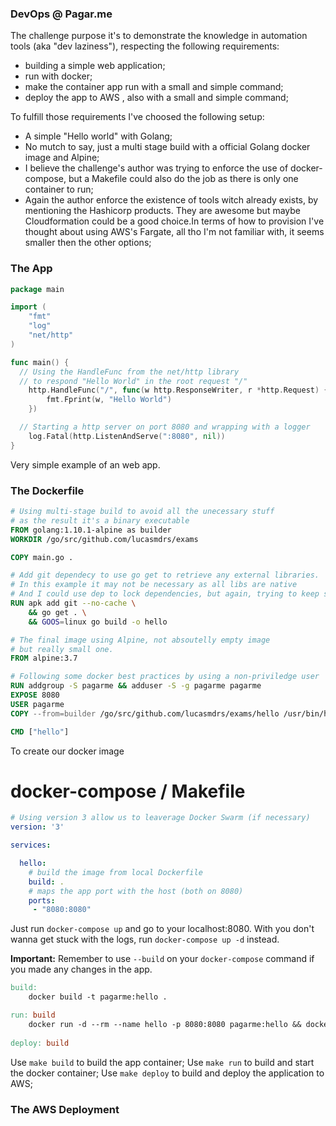 ### DevOps @ Pagar.me

The challenge purpose it's to demonstrate the knowledge in automation tools (aka "dev laziness"), respecting the following requirements:

 - building a simple web application;
 - run with docker;
 - make the container app run with a small and simple command;
 - deploy the app to AWS , also with a small and simple command;

To fulfill those requirements I've choosed the following setup:

 - A simple "Hello world" with Golang;
 - No mutch to say, just a multi stage build with a official Golang docker image and Alpine;
 - I believe the challenge's author was trying to enforce the use of docker-compose, but a Makefile could also do the job as there is only one container to run;
 - Again the author enforce the existence of tools witch already exists, by mentioning the Hashicorp products. They are awesome but maybe Cloudformation could be a good choice.In terms of how to provision I've thought about using AWS's Fargate, all tho I'm not familiar with, it seems smaller then the other options;

### The App
```go
package main

import (
	"fmt"
	"log"
	"net/http"
)

func main() {
  // Using the HandleFunc from the net/http library
  // to respond "Hello World" in the root request "/"
	http.HandleFunc("/", func(w http.ResponseWriter, r *http.Request) {
		fmt.Fprint(w, "Hello World")
	})

  // Starting a http server on port 8080 and wrapping with a logger
	log.Fatal(http.ListenAndServe(":8080", nil))
}
```

Very simple example of an web app.

### The Dockerfile

```Dockerfile
# Using multi-stage build to avoid all the unecessary stuff
# as the result it's a binary executable
FROM golang:1.10.1-alpine as builder
WORKDIR /go/src/github.com/lucasmdrs/exams

COPY main.go .

# Add git dependecy to use go get to retrieve any external libraries.
# In this example it may not be necessary as all libs are native
# And I could use dep to lock dependencies, but again, trying to keep simple.
RUN apk add git --no-cache \
    && go get . \
    && GOOS=linux go build -o hello

# The final image using Alpine, not absoutelly empty image
# but really small one.
FROM alpine:3.7

# Following some docker best practices by using a non-priviledge user
RUN addgroup -S pagarme && adduser -S -g pagarme pagarme
EXPOSE 8080
USER pagarme
COPY --from=builder /go/src/github.com/lucasmdrs/exams/hello /usr/bin/hello

CMD ["hello"]
```

To create our docker image

# docker-compose / Makefile
```yaml
# Using version 3 allow us to leaverage Docker Swarm (if necessary)
version: '3'

services:

  hello:
    # build the image from local Dockerfile
    build: .
    # maps the app port with the host (both on 8080)
    ports:
     - "8080:8080"
```

Just run `docker-compose up` and go to your localhost:8080.
With you don't wanna get stuck with the logs, run `docker-compose up -d` instead.

**Important:** Remember to use `--build` on your `docker-compose` command if you made any changes in the app.

```Makefile
build:
	docker build -t pagarme:hello .

run: build
	docker run -d --rm --name hello -p 8080:8080 pagarme:hello && docker logs -f hello
  
deploy: build
```

Use `make build` to build the app container;
Use `make run` to build and start the docker container;
Use `make deploy` to build and deploy the application to AWS;

### The AWS Deployment
